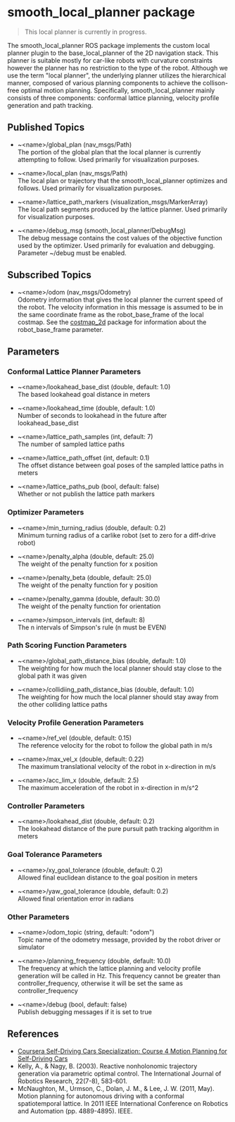 # smooth_local_planner package

> This local planner is currently in progress.

The smooth_local_planner ROS package implements the custom local planner plugin to the base_local_planner of the 2D navigation stack. This planner is suitable mostly for car-like robots with curvature constraints however the planner has no restriction to the type of the robot. Although we use the term "local planner", the underlying planner utilizes the hierarchical manner, composed of various planning components to achieve the collison-free optimal motion planning. Specifically, smooth_local_planner mainly consists of three components: conformal lattice planning, velocity profile generation and path tracking.

## Published Topics

- ~\<name>\/global_plan (nav_msgs/Path)  
    The portion of the global plan that the local planner is currently attempting to follow. Used primarily for visualization purposes.

- ~\<name>\/local_plan (nav_msgs/Path)  
    The local plan or trajectory that the smooth_local_planner optimizes and follows. Used primarily for visualization purposes.

- ~\<name>\/lattice_path_markers (visualization_msgs/MarkerArray)  
    The local path segments produced by the lattice planner. Used primarily for visualization purposes.

- ~\<name>\/debug_msg (smooth_local_planner/DebugMsg)  
    The debug message contains the cost values of the objective function used by the optimizer. Used primarily for evaluation and debugging. Parameter ~<name>/debug must be enabled.

## Subscribed Topics

- ~\<name>\/odom (nav_msgs/Odometry)  
    Odometry information that gives the local planner the current speed of the robot. The velocity information in this message is assumed to be in the same coordinate frame as the robot_base_frame of the local costmap. See the [costmap_2d](http://wiki.ros.org/costmap_2d) package for information about the robot_base_frame parameter.

## Parameters

### Conformal Lattice Planner Parameters

- ~\<name>\/lookahead_base_dist (double, default: 1.0)  
    The based lookahead goal distance in meters

- ~\<name>\/lookahead_time (double, default: 1.0)  
    Number of seconds to lookahead in the future after lookahead_base_dist

- ~\<name>\/lattice_path_samples (int, default: 7)  
    The number of sampled lattice paths

- ~\<name>\/lattice_path_offset (int, default: 0.1)  
    The offset distance between goal poses of the sampled lattice paths in meters

- ~\<name>\/lattice_paths_pub (bool, default: false)  
    Whether or not publish the lattice path markers

### Optimizer Parameters

- ~\<name>\/min_turning_radius (double, default: 0.2)  
    Minimum turning radius of a carlike robot (set to zero for a diff-drive robot)

- ~\<name>\/penalty_alpha (double, default: 25.0)  
    The weight of the penalty function for x position

- ~\<name>\/penalty_beta (double, default: 25.0)  
    The weight of the penalty function for y position

- ~\<name>\/penalty_gamma (double, default: 30.0)  
    The weight of the penalty function for orientation

- ~\<name>\/simpson_intervals (int, default: 8)  
    The n intervals of Simpson's rule (n must be EVEN) 

### Path Scoring Function Parameters

- ~\<name>\/global_path_distance_bias (double, default: 1.0)  
    The weighting for how much the local planner should stay close to the global path it was given

- ~\<name>\/collidiing_path_distance_bias (double, default: 1.0)  
    The weighting for how much the local planner should stay away from the other colliding lattice paths

### Velocity Profile Generation Parameters

- ~\<name>\/ref_vel (double, default: 0.15)  
    The reference velocity for the robot to follow the global path in m/s

- ~\<name>\/max_vel_x (double, default: 0.22)  
    The maximum translational velocity of the robot in x-direction in m/s

- ~\<name>\/acc_lim_x (double, default: 2.5)  
    The maximum acceleration of the robot in x-direction in m/s^2

### Controller Parameters

- ~\<name>\/lookahead_dist (double, default: 0.2)  
    The lookahead distance of the pure pursuit path tracking algorithm in meters
    
### Goal Tolerance Parameters

- ~\<name>\/xy_goal_tolerance (double, default: 0.2)  
    Allowed final euclidean distance to the goal position in meters

- ~\<name>\/yaw_goal_tolerance (double, default: 0.2)  
    Allowed final orientation error in radians

### Other Parameters

- ~\<name>\/odom_topic (string, default: "odom")  
    Topic name of the odometry message, provided by the robot driver or simulator

- ~\<name>\/planning_frequency (double, default: 10.0)  
    The frequency at which the lattice planning and velocity profile generation will be called in Hz. This frequency cannot be greater than controller_frequency, otherwise it will be set the same as controller_frequency

- ~\<name>\/debug (bool, default: false)  
    Publish debugging messages if it is set to true

## References

- [Coursera Self-Driving Cars Specialization: Course 4 Motion Planning for Self-Driving Cars](https://www.coursera.org/learn/motion-planning-self-driving-cars?specialization=self-driving-cars)
- Kelly, A., & Nagy, B. (2003). Reactive nonholonomic trajectory generation via parametric optimal control. The International Journal of Robotics Research, 22(7-8), 583-601.
- McNaughton, M., Urmson, C., Dolan, J. M., & Lee, J. W. (2011, May). Motion planning for autonomous driving with a conformal spatiotemporal lattice. In 2011 IEEE International Conference on Robotics and Automation (pp. 4889-4895). IEEE.